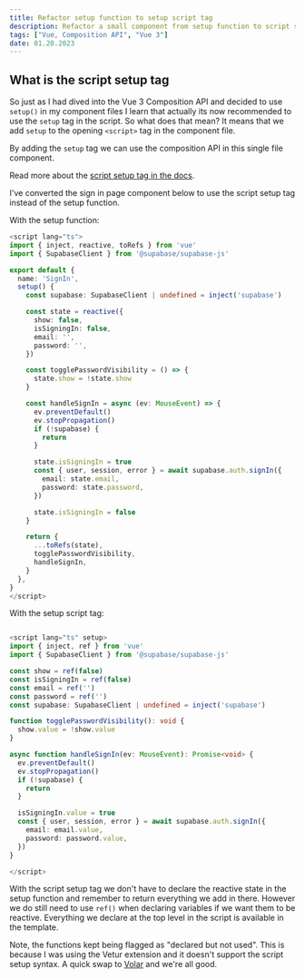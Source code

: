 ```yaml
---
title: Refactor setup function to setup script tag
description: Refactor a small component from setup function to script setup tag syntax.
tags: ["Vue, Composition API", "Vue 3"]
date: 01.20.2023
---
```


## What is the script setup tag

So just as I had dived into the Vue 3 Composition API and decided to use `setup()` in my component files I learn that actually its now recommended to use the `setup` tag in the script. So what does that mean? It means that we add `setup` to the opening `<script>` tag in the component file.

By adding the `setup` tag we can use the composition API in this single file component.

Read more about the [script setup tag in the docs](https://vuejs.org/api/sfc-script-setup.html).

I've converted the sign in page component below to use the script setup tag instead of the setup function.

With the setup function:

```ts [sign-in.vue]
<script lang="ts">
import { inject, reactive, toRefs } from 'vue'
import { SupabaseClient } from '@supabase/supabase-js'

export default {
  name: 'SignIn',
  setup() {
    const supabase: SupabaseClient | undefined = inject('supabase')

    const state = reactive({
      show: false,
      isSigningIn: false,
      email: '',
      password: '',
    })

    const togglePasswordVisibility = () => {
      state.show = !state.show
    }

    const handleSignIn = async (ev: MouseEvent) => {
      ev.preventDefault()
      ev.stopPropagation()
      if (!supabase) {
        return
      }

      state.isSigningIn = true
      const { user, session, error } = await supabase.auth.signIn({
        email: state.email,
        password: state.password,
      })

      state.isSigningIn = false
    }

    return {
      ...toRefs(state),
      togglePasswordVisibility,
      handleSignIn,
    }
  },
}
</script>
```

With the setup script tag:

```ts [sign-in.vue]

<script lang="ts" setup>
import { inject, ref } from 'vue'
import { SupabaseClient } from '@supabase/supabase-js'

const show = ref(false)
const isSigningIn = ref(false)
const email = ref('')
const password = ref('')
const supabase: SupabaseClient | undefined = inject('supabase')

function togglePasswordVisibility(): void {
  show.value = !show.value
}

async function handleSignIn(ev: MouseEvent): Promise<void> {
  ev.preventDefault()
  ev.stopPropagation()
  if (!supabase) {
    return
  }

  isSigningIn.value = true
  const { user, session, error } = await supabase.auth.signIn({
    email: email.value,
    password: password.value,
  })
}

</script>
```

With the script setup tag we don't have to declare the reactive state in the setup function and remember to return everything we add in there. However we do still need to use `ref()` when declaring variables if we want them to be reactive. Everything we declare at the top level in the script is available in the template.

Note, the functions kept being flagged as "declared but not used". This is because I was using the Vetur extension and it doesn't support the script setup syntax. A quick swap to [Volar](https://twitter.com/youyuxi/status/1458003506636328966?lang=en-GB) and we're all good.
